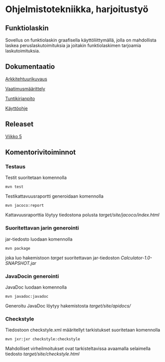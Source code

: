 # Ohjelmistotekniikka, harjoitustyö
## Funktiolaskin

Sovellus on funktiolaskin graafisella käyttöliittymällä, jolla on mahdollista laskea peruslaskutoimituksia ja joitakin funktiolaskimen tarjoamia laskutoimituksia.
## Dokumentaatio

[Arkkitehtuurikuvaus](https://github.com/alanenpa/ot-harjoitustyo/blob/master/dokumentaatio/arkkitehtuuri.md)

[Vaatimusmäärittely](https://github.com/alanenpa/ot-harjoitustyo/blob/master/dokumentaatio/vaatimusmaarittely.md)

[Tuntikirjanpito](https://github.com/alanenpa/ot-harjoitustyo/blob/master/dokumentaatio/tuntikirjanpito.md)

[Käyttöohje](https://github.com/alanenpa/ot-harjoitustyo/blob/master/dokumentaatio/kayttoohje.md)

## Releaset

[Viikko 5](https://github.com/alanenpa/ot-harjoitustyo/releases/tag/viikko5)

## Komentorivitoiminnot

### Testaus

Testit suoritetaan komennolla
~~~
mvn test
~~~
Testikattavuusraportti generoidaan komennolla
~~~
mvn jacoco:report
~~~
Kattavuusraporttia löytyy tiedostona polusta *target/site/jacoco/index.html*

### Suoritettavan jarin generointi

jar-tiedosto luodaan komennolla
~~~
mvn package
~~~
joka luo hakemistoon *target* suoritettavan jar-tiedoston *Calculator-1.0-SNAPSHOT.jar*

### JavaDocin generointi

JavaDoc luodaan komennolla
~~~
mvn javadoc:javadoc
~~~
Generoitu JavaDoc löytyy hakemistosta *target/site/apidocs/*

### Checkstyle

Tiedostoon checkstyle.xml määritellyt tarkistukset suoritetaan komennolla
~~~
mvn jxr:jxr checkstyle:checkstyle
~~~
Mahdolliset virheilmoitukset ovat tarkisteltavissa avaamalla selaimella tiedosto *target/site/checkstyle.html*
